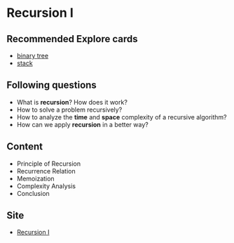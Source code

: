 # Recursion I

## Recommended Explore cards
- [binary tree](https://leetcode.com/explore/learn/card/data-structure-tree/)
- [stack](https://leetcode.com/explore/learn/card/queue-stack/)

## Following questions
- What is **recursion**? How does it work?
- How to solve a problem recursively?
- How to analyze the **time** and **space** complexity of a recursive algorithm?
- How can we apply **recursion** in a better way?

## Content
- Principle of Recursion
- Recurrence Relation
- Memoization
- Complexity Analysis
- Conclusion

## Site
- [Recursion I](https://leetcode.com/explore/learn/card/recursion-i/)
